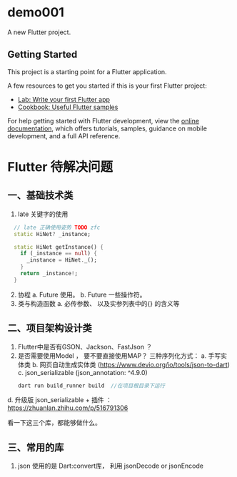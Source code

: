 # demo001

A new Flutter project.

## Getting Started

This project is a starting point for a Flutter application.

A few resources to get you started if this is your first Flutter project:

- [Lab: Write your first Flutter app](https://docs.flutter.dev/get-started/codelab)
- [Cookbook: Useful Flutter samples](https://docs.flutter.dev/cookbook)

For help getting started with Flutter development, view the
[online documentation](https://docs.flutter.dev/), which offers tutorials,
samples, guidance on mobile development, and a full API reference.


# Flutter 待解决问题
## 一、基础技术类
1. late 关键字的使用
```dart
  // late 正确使用姿势 TODO zfc
  static HiNet? _instance;

  static HiNet getInstance() {
    if (_instance == null) {
      _instance = HiNet._();
    }
    return _instance!;
  }
```

2. 协程
    a. Future 使用。
    b. Future 一些操作符。
3. 类与构造函数
    a. 必传参数、 以及实参列表中的{} 的含义等
## 二、项目架构设计类
1. Flutter中是否有GSON、Jackson、FastJson ？
2. 是否需要使用Model ， 要不要直接使用MAP？
三种序列化方式：
a. 手写实体类
b. 网页自动生成实体类 (https://www.devio.org/io/tools/json-to-dart)
c. json_serializable (json_annotation: ^4.9.0)
    ```dart
    dart run build_runner build  //在项目根目录下运行
    ```
d. 升级版 json_serializable + 插件 ： https://zhuanlan.zhihu.com/p/516791306

看一下这三个库，都能够做什么。

## 三、常用的库
1. json 使用的是 Dart:convert库， 利用 jsonDecode or jsonEncode


